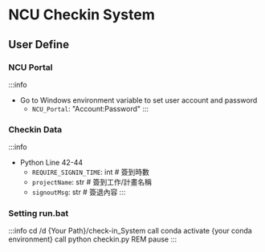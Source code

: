# NCU Checkin System

## User Define

### NCU Portal
:::info
* Go to Windows environment variable to set user account and password
    * `NCU_Portal`: "Account:Password"
:::
### Checkin Data
:::info
* Python Line 42-44
    * `REQUIRE_SIGNIN_TIME`: int # 簽到時數
    * `projectName`: str # 簽到工作/計畫名稱
    * `signoutMsg`: str # 簽退內容
:::

### Setting run.bat
:::info
cd /d {Your Path}/check-in_System
call conda activate {your conda environment}
call python checkin.py
REM pause
:::
